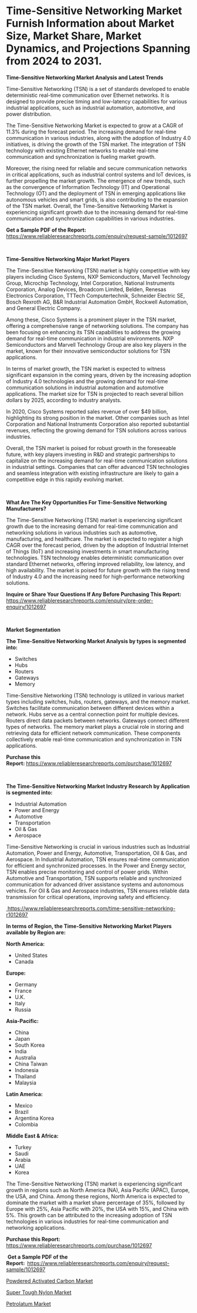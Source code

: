 <p><h1>Time-Sensitive Networking Market Furnish Information about Market Size, Market Share, Market Dynamics, and Projections Spanning from 2024 to 2031.</h1></p><p><strong>Time-Sensitive Networking Market Analysis and Latest Trends</strong></p>
<p><p>Time-Sensitive Networking (TSN) is a set of standards developed to enable deterministic real-time communication over Ethernet networks. It is designed to provide precise timing and low-latency capabilities for various industrial applications, such as industrial automation, automotive, and power distribution.</p><p>The Time-Sensitive Networking Market is expected to grow at a CAGR of 11.3% during the forecast period. The increasing demand for real-time communication in various industries, along with the adoption of Industry 4.0 initiatives, is driving the growth of the TSN market. The integration of TSN technology with existing Ethernet networks to enable real-time communication and synchronization is fueling market growth.</p><p>Moreover, the rising need for reliable and secure communication networks in critical applications, such as industrial control systems and IoT devices, is further propelling the market growth. The emergence of new trends, such as the convergence of Information Technology (IT) and Operational Technology (OT) and the deployment of TSN in emerging applications like autonomous vehicles and smart grids, is also contributing to the expansion of the TSN market. Overall, the Time-Sensitive Networking Market is experiencing significant growth due to the increasing demand for real-time communication and synchronization capabilities in various industries.</p></p>
<p><strong>Get a Sample PDF of the Report:&nbsp;</strong> <a href="https://www.reliableresearchreports.com/enquiry/request-sample/1012697">https://www.reliableresearchreports.com/enquiry/request-sample/1012697</a></p>
<p>&nbsp;</p>
<p><strong>Time-Sensitive Networking Major Market Players</strong></p>
<p><p>The Time-Sensitive Networking (TSN) market is highly competitive with key players including Cisco Systems, NXP Semiconductors, Marvell Technology Group, Microchip Technology, Intel Corporation, National Instruments Corporation, Analog Devices, Broadcom Limited, Belden, Renesas Electronics Corporation, TTTech Computertechnik, Schneider Electric SE, Bosch Rexroth AG, B&R Industrial Automation GmbH, Rockwell Automation, and General Electric Company.</p><p>Among these, Cisco Systems is a prominent player in the TSN market, offering a comprehensive range of networking solutions. The company has been focusing on enhancing its TSN capabilities to address the growing demand for real-time communication in industrial environments. NXP Semiconductors and Marvell Technology Group are also key players in the market, known for their innovative semiconductor solutions for TSN applications.</p><p>In terms of market growth, the TSN market is expected to witness significant expansion in the coming years, driven by the increasing adoption of Industry 4.0 technologies and the growing demand for real-time communication solutions in industrial automation and automotive applications. The market size for TSN is projected to reach several billion dollars by 2025, according to industry analysts.</p><p>In 2020, Cisco Systems reported sales revenue of over $49 billion, highlighting its strong position in the market. Other companies such as Intel Corporation and National Instruments Corporation also reported substantial revenues, reflecting the growing demand for TSN solutions across various industries.</p><p>Overall, the TSN market is poised for robust growth in the foreseeable future, with key players investing in R&D and strategic partnerships to capitalize on the increasing demand for real-time communication solutions in industrial settings. Companies that can offer advanced TSN technologies and seamless integration with existing infrastructure are likely to gain a competitive edge in this rapidly evolving market.</p></p>
<p>&nbsp;</p>
<p><strong>What Are The Key Opportunities For Time-Sensitive Networking Manufacturers?</strong></p>
<p><p>The Time-Sensitive Networking (TSN) market is experiencing significant growth due to the increasing demand for real-time communication and networking solutions in various industries such as automotive, manufacturing, and healthcare. The market is expected to register a high CAGR over the forecast period, driven by the adoption of Industrial Internet of Things (IIoT) and increasing investments in smart manufacturing technologies. TSN technology enables deterministic communication over standard Ethernet networks, offering improved reliability, low latency, and high availability. The market is poised for future growth with the rising trend of Industry 4.0 and the increasing need for high-performance networking solutions.</p></p>
<p><strong>Inquire or Share Your Questions If Any Before Purchasing This Report:</strong> <a href="https://www.reliableresearchreports.com/enquiry/pre-order-enquiry/1012697">https://www.reliableresearchreports.com/enquiry/pre-order-enquiry/1012697</a></p>
<p>&nbsp;</p>
<p><strong>Market Segmentation</strong></p>
<p><strong>The Time-Sensitive Networking Market Analysis by types is segmented into:</strong></p>
<p><ul><li>Switches</li><li>Hubs</li><li>Routers</li><li>Gateways</li><li>Memory</li></ul></p>
<p><p>Time-Sensitive Networking (TSN) technology is utilized in various market types including switches, hubs, routers, gateways, and the memory market. Switches facilitate communication between different devices within a network. Hubs serve as a central connection point for multiple devices. Routers direct data packets between networks. Gateways connect different types of networks. The memory market plays a crucial role in storing and retrieving data for efficient network communication. These components collectively enable real-time communication and synchronization in TSN applications.</p></p>
<p><strong>Purchase this Report:&nbsp;</strong><a href="https://www.reliableresearchreports.com/purchase/1012697">https://www.reliableresearchreports.com/purchase/1012697</a></p>
<p>&nbsp;</p>
<p><strong>The Time-Sensitive Networking Market Industry Research by Application is segmented into:</strong></p>
<p><ul><li>Industrial Automation</li><li>Power and Energy</li><li>Automotive</li><li>Transportation</li><li>Oil & Gas</li><li>Aerospace</li></ul></p>
<p><p>Time-Sensitive Networking is crucial in various industries such as Industrial Automation, Power and Energy, Automotive, Transportation, Oil & Gas, and Aerospace. In Industrial Automation, TSN ensures real-time communication for efficient and synchronized processes. In the Power and Energy sector, TSN enables precise monitoring and control of power grids. Within Automotive and Transportation, TSN supports reliable and synchronized communication for advanced driver assistance systems and autonomous vehicles. For Oil & Gas and Aerospace industries, TSN ensures reliable data transmission for critical operations, improving safety and efficiency.</p></p>
<p><a href="https://www.reliableresearchreports.com/time-sensitive-networking-r1012697">&nbsp;https://www.reliableresearchreports.com/time-sensitive-networking-r1012697</a></p>
<p><strong>In terms of Region, the Time-Sensitive Networking Market Players available by Region are:</strong></p>
<p>
    <p> <strong> North America: </strong>
        <ul>
            <li>United States</li>
            <li>Canada</li>
        </ul>
        </p> 
    <p> <strong> Europe: </strong>
        <ul>
            <li>Germany</li>
            <li>France</li>
            <li>U.K.</li>
            <li>Italy</li>
            <li>Russia</li>
        </ul>
        </p> 
    <p> <strong> Asia-Pacific: </strong>
        <ul>
            <li>China</li>
            <li>Japan</li>
            <li>South Korea</li>
            <li>India</li>
            <li>Australia</li>
            <li>China Taiwan</li>
            <li>Indonesia</li>
            <li>Thailand</li>
            <li>Malaysia</li>
        </ul>
        </p> 
    <p> <strong> Latin America: </strong>
        <ul>
            <li>Mexico</li>
            <li>Brazil</li>
            <li>Argentina Korea</li>
            <li>Colombia</li>
        </ul>
        </p> 
    <p> <strong> Middle East & Africa: </strong>
        <ul>
            <li>Turkey</li>
            <li>Saudi</li>
            <li>Arabia</li>
            <li>UAE</li>
            <li>Korea</li>
        </ul>
    </p>
    </p>
<p><p>The Time-Sensitive Networking (TSN) market is experiencing significant growth in regions such as North America (NA), Asia Pacific (APAC), Europe, the USA, and China. Among these regions, North America is expected to dominate the market with a market share percentage of 35%, followed by Europe with 25%, Asia Pacific with 20%, the USA with 15%, and China with 5%. This growth can be attributed to the increasing adoption of TSN technologies in various industries for real-time communication and networking applications.</p></p>
<p><strong>Purchase this Report: </strong><a href="https://www.reliableresearchreports.com/purchase/1012697">https://www.reliableresearchreports.com/purchase/1012697</a></p>
<p>&nbsp;<strong>Get a Sample PDF of the Report:&nbsp;&nbsp;</strong><a href="https://www.reliableresearchreports.com/enquiry/request-sample/1012697">https://www.reliableresearchreports.com/enquiry/request-sample/1012697</a></p>
<p><strong></strong></p>
<p><p><a href="https://www.linkedin.com/pulse/global-powdered-activated-carbon-market-size-trends-7teof?trackingId=AMWYusg%2BlWnGkaC73pFO7A%3D%3D">Powdered Activated Carbon Market</a></p><p><a href="https://www.linkedin.com/pulse/super-tough-nylon-market-comprehensive-report-its-share-dggef?trackingId=2QCflA5RnsfU09tyOPm6Xg%3D%3D">Super Tough Nylon Market</a></p><p><a href="https://www.linkedin.com/pulse/insights-petrolatum-market-size-analysing-share-trends-6javf?trackingId=db%2B2jgMIAlPSi5eM2fH3rQ%3D%3D">Petrolatum Market</a></p></p>
